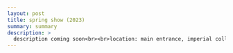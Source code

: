 ```yaml
---
layout: post
title: spring show (2023)
summary: summary
description: >
  description coming soon<br><br>location: main entrance, imperial college london<br>dates: 16-19 february 2023<br>project: <a href="https://bsbiro.github.io/projects/pulpatronics" style="text-decoration:none" >pulpatronics</a>
---
```


